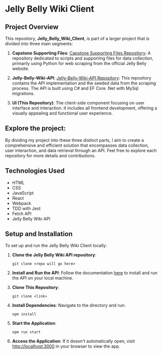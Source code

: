 # Jelly Belly Wiki Client

## Project Overview

This repository, **Jelly_Belly_Wiki_Client**, is part of a larger project that is divided into three main segments:

1. **Capstone Supporting Files**: [Capstone Supporting Files Repository](https://github.com/Object-ions/capstone-supporting-files): A repository dedicated to scripts and supporting files for data collection, primarily using Python for web scraping from the official Jelly Belly website.

2. **Jelly-Belly-Wiki-API**: [Jelly-Belly-Wiki-API Repository](https://github.com/Object-ions/Jelly-Belly-Wiki-API): This repository contains the API implementation and the seeded data from the scraping process. The API is built using C# and EF Core .Net with MySql migrations.

3. **UI (This Repository)**: The client-side component focusing on user interface and interaction. It includes all frontend development, offering a visually appealing and functional user experience.

## Explore the project:

By dividing my project into these three distinct parts, I aim to create a comprehensive and efficient solution that encompasses data collection, user interaction, and data retrieval through an API. Feel free to explore each repository for more details and contributions.

## Technologies Used

- HTML
- CSS
- JavaScript
- React
- Webpack
- TDD with Jest
- Fetch API
- Jelly Belly Wiki API

## Setup and Installation

To set up and run the Jelly Belly Wiki Client locally:

1. **Clone the Jelly Belly Wiki API repository**:

   ```
   git clone <repo will go here>
   ```

2. **Install and Run the API**:
   Follow the documentation [here](will_add_a_link) to install and run the API on your local machine.

3. **Clone This Repository**:

   ```
   git clone <link>
   ```

4. **Install Dependencies**:
   Navigate to the directory and run:

   ```
   npm install
   ```

5. **Start the Application**:

   ```
   npm run start
   ```

6. **Access the Application**:
   If it doesn't automatically open, visit [http://localhost:3000](http://localhost:3000) in your browser to view the app.
